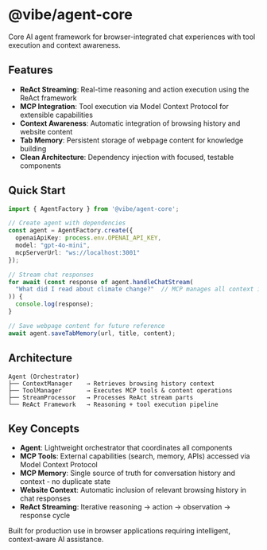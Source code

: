 # @vibe/agent-core

Core AI agent framework for browser-integrated chat experiences with tool execution and context awareness.

## Features

- **ReAct Streaming**: Real-time reasoning and action execution using the ReAct framework
- **MCP Integration**: Tool execution via Model Context Protocol for extensible capabilities  
- **Context Awareness**: Automatic integration of browsing history and website content
- **Tab Memory**: Persistent storage of webpage content for knowledge building
- **Clean Architecture**: Dependency injection with focused, testable components

## Quick Start

```typescript
import { AgentFactory } from '@vibe/agent-core';

// Create agent with dependencies
const agent = AgentFactory.create({
  openaiApiKey: process.env.OPENAI_API_KEY,
  model: "gpt-4o-mini",
  mcpServerUrl: "ws://localhost:3001"
});

// Stream chat responses
for await (const response of agent.handleChatStream(
  "What did I read about climate change?"  // MCP manages all context internally
)) {
  console.log(response);
}

// Save webpage content for future reference
await agent.saveTabMemory(url, title, content);
```

## Architecture

```
Agent (Orchestrator)
├── ContextManager    → Retrieves browsing history context
├── ToolManager       → Executes MCP tools & content operations  
├── StreamProcessor   → Processes ReAct stream parts
└── ReAct Framework   → Reasoning + tool execution pipeline
```

## Key Concepts

- **Agent**: Lightweight orchestrator that coordinates all components
- **MCP Tools**: External capabilities (search, memory, APIs) accessed via Model Context Protocol
- **MCP Memory**: Single source of truth for conversation history and context - no duplicate state
- **Website Context**: Automatic inclusion of relevant browsing history in chat responses
- **ReAct Streaming**: Iterative reasoning → action → observation → response cycle

Built for production use in browser applications requiring intelligent, context-aware AI assistance. 
